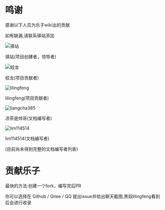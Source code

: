 # 鸣谢
感谢以下人员为乐子wiki出的贡献

如有缺漏,请联系驿站添加

![驿站](https://avatars.githubusercontent.com/u/97342038)

驿站(项目创建者，领导者)

![蛟龙](https://avatars.githubusercontent.com/u/75253383)

蛟龙(项目贡献者)

![lilingfeng](https://avatars.githubusercontent.com/u/145678359)

lilingfeng(项目贡献者)

![liangcha385](https://avatars.githubusercontent.com/u/108937242)

凉茶是帅哥(文档编写者)

![lim114514](https://avatars.githubusercontent.com/u/113185430)

lim114514(文档编写者)

(目前尚未得到完整的文档编写者列表)

# 贡献乐子

最快的方法:创建一个fork，编写完后PR

你可以选择在 Github / Gitee / QQ 提出issue并给出聊天截图,黑奴lilingfeng看到后会进行收录



